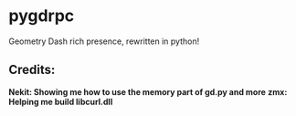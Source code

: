 # pygdrpc
 Geometry Dash rich presence, rewritten in python!
 ## Credits:
**Nekit: Showing me how to use the memory part of gd.py and more**
**zmx: Helping me build libcurl.dll**
